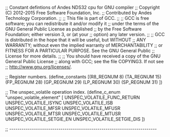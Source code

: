 ;; Constant defintions of Andes NDS32 cpu for GNU compiler
;; Copyright (C) 2012-2015 Free Software Foundation, Inc.
;; Contributed by Andes Technology Corporation.
;;
;; This file is part of GCC.
;;
;; GCC is free software; you can redistribute it and/or modify it
;; under the terms of the GNU General Public License as published
;; by the Free Software Foundation; either version 3, or (at your
;; option) any later version.
;;
;; GCC is distributed in the hope that it will be useful, but WITHOUT
;; ANY WARRANTY; without even the implied warranty of MERCHANTABILITY
;; or FITNESS FOR A PARTICULAR PURPOSE.  See the GNU General Public
;; License for more details.
;;
;; You should have received a copy of the GNU General Public License
;; along with GCC; see the file COPYING3.  If not see
;; <http://www.gnu.org/licenses/>.


;; Register numbers.
(define_constants
  [(R8_REGNUM  8)
   (TA_REGNUM 15)
   (FP_REGNUM 28)
   (GP_REGNUM 29)
   (LP_REGNUM 30)
   (SP_REGNUM 31)
  ])


;; The unspec_volatile operation index.
(define_c_enum "unspec_volatile_element" [
  UNSPEC_VOLATILE_FUNC_RETURN
  UNSPEC_VOLATILE_ISYNC
  UNSPEC_VOLATILE_ISB
  UNSPEC_VOLATILE_MFSR
  UNSPEC_VOLATILE_MFUSR
  UNSPEC_VOLATILE_MTSR
  UNSPEC_VOLATILE_MTUSR
  UNSPEC_VOLATILE_SETGIE_EN
  UNSPEC_VOLATILE_SETGIE_DIS
])

;; ------------------------------------------------------------------------
